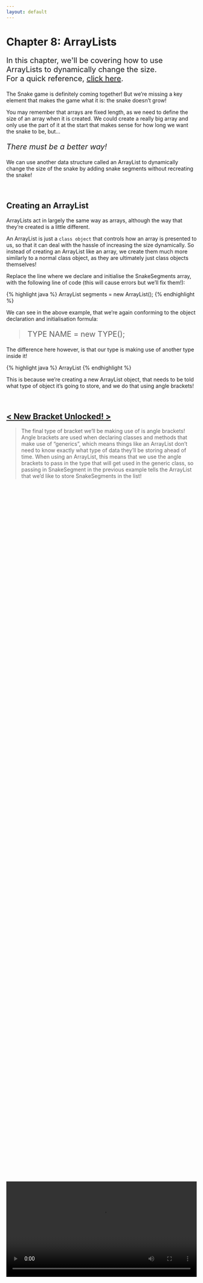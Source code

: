 ```yaml
---
layout: default
---
```


<h1>Chapter 8: ArrayLists</h1>
<p style="font-size:20px">
In this chapter, we'll be covering how to use ArrayLists to dynamically change the size.
<br>
For a quick reference, <a href="../QuickReference/arraylists">click here</a>.
<br></p>

The Snake game is definitely coming together! But we’re missing a key element that makes the game what it is: the snake doesn’t grow!


You may remember that arrays are fixed length, as we need to define the size of an array when it is created. We could create a really big array and only use the part of it at the start that makes sense for how long we want the snake to be, but…

<p style="font-size:20px"><i>There must be a better way!</i></p>


We can use another data structure called an ArrayList to dynamically change the size of the snake by adding snake segments without recreating the snake!

<br>
<h2  id="creating_an_arraylist">Creating an ArrayList</h2>
ArrayLists act in largely the same way as arrays, although the way that they’re created is a little different.


An ArrayList is just a `class object` that controls how an array is presented to us, so that it can deal with the hassle of increasing the size dynamically. So instead of creating an ArrayList like an array, we create them much more similarly to a normal class object, as they are ultimately just class objects themselves!


Replace the line where we declare and initialise the SnakeSegments array, with the following line of code (this will cause errors but we’ll fix them!):

{% highlight java %}
ArrayList<SnakeSegment> segments = new ArrayList<SnakeSegment>();
{% endhighlight %}
<br>

We can see in the above example, that we’re again conforming to the object declaration and initialisation formula:

<blockquote style="font-size:20px">TYPE NAME = new TYPE();</blockquote>


The difference here however, is that our type is making use of another type inside it!

{% highlight java %}
ArrayList<SnakeSegment>
{% endhighlight %}
<br>

This is because we’re creating a new ArrayList object, that needs to be told what type of object it’s going to store, and we do that using angle brackets!

<br>
<h2><a href="../Extras/Brackets">< New Bracket Unlocked! ></a></h2>
<blockquote>
The final type of bracket we’ll be making use of is angle brackets! Angle brackets are used when declaring classes and methods that make use of “generics”, which means things like an ArrayList don’t need to know exactly what type of data they’ll be storing ahead of time. When using an ArrayList, this means that we use the angle brackets to pass in the type that will get used in the generic class, so passing in SnakeSegment in the previous example tells the ArrayList that we’d like to store SnakeSegments in the list!
</blockquote>

<br>
<div style="display: flex; justify-content: center; align-items: center; height: 100%;">
  <video width="600" controls style="max-width: 100%;">
    <source src="{{ site.baseurl }}/Videos/CreatingAnArrayList.mp4" type="video/mp4">
    Your browser does not support the video tag.
  </video>
</div>
<br>

We’ll need to change how we initialise and use the elements in this array, so let’s do that!

<br>
<h2  id="adding_to_an_arraylist">Adding to an ArrayList</h2>
In the constructor for the Snake class, we can’t initialise the 0, 1 and 2 elements of the ArrayList, because they don’t exist! Instead, we need to add new segments to the list, instead of assigning them to pre-existing spaces in memory.
To do this, we can make use of a method from the ArrayList class, called “add”. This method takes an object of the appropriate type and adds it to the list.
In our case, the segments list contains SnakeSegment objects, so we can either create a new locally scoped SnakeSegment variable, then add this to the list, or we can create a new SnakeSegment object directly in the Add method.
Change the for loop in the Snake class constructor to match the code below:

{% highlight java %}
for(int i = 0; i < 3; i=i+1){    
      segments.add(new SnakeSegment(startX,startY));
    }
{% endhighlight %}
<br>

We’ve now changed the code so that the loop will run three times, each time adding a new snake segment object to the segments list.

<br>
<div style="display: flex; justify-content: center; align-items: center; height: 100%;">
  <video width="600" controls style="max-width: 100%;">
    <source src="{{ site.baseurl }}/Videos/AddingToAnArrayList.mp4" type="video/mp4">
    Your browser does not support the video tag.
  </video>
</div>
<br>


<br>
<h2  id="accessing_the_size_of_an_arraylist">Accessing the Size of an ArrayList</h2>
In the Snake’s Move method, we were using the length variable that belongs to arrays to loop through from the end of the array, but now that we’re using an ArrayList, we don’t have direct access to this variable. Instead, we can make use of a function called size, which can be used in place of segments.length. Because size is a function, which is a type of method, don’t forget to add in the round brackets required by methods. The first line of the for loop should now look like this:
{% highlight java %}
    for(int i = segments.size()-1; i > 0; i=i-1){
{% endhighlight %}
<br>

<br>
<h2  id="accessing_elements_in_an_arraylist">Accessing Elements in an ArrayList</h2>
To fix the errors we have in the rest of the code, we need to change how we’re accessing the elements of the list.


To access elements in an ArrayList, we can’t use the square brackets that we use to access elements of an array, but instead we make use of a function in the ArrayList class, called “get”. The “get” function acts exactly like a normal method, but it returns the object at the appropriate point in the list. To tell it which element we’d like, we pass in the “index” we’d like to access.


In the Move method in the Snake class, for example, we can no longer use segments[i], and we’ll have to swap out all instances of this for segments.get(i) to remove the errors. The same applies for places where we’ve used segments[i-1] or segments[0], which will now need to be segments.get(i-1) and segments.get(0) respectively.

<h3>Task</h3>
<blockquote>Update the code in the Snake’s Move method to reflect these changes. The method should now look like the code below.</blockquote>

{% highlight java %}
void Move(){
    for(int i = segments.size()-1; i > 0; i=i-1){
      segments.get(i).x = segments.get(i-1).x;
      segments.get(i).y = segments.get(i-1).y;
    }
    
    segments.get(0).x += dx;
    segments.get(0).y += dy;
  }
{% endhighlight %}
<br>

<h3>Task</h3>
<blockquote>Fix the final errors by updating the code in your main tab, to also make use of the “get” function, and follow along with the video below if you get stuck!</blockquote>

<br>
<div style="display: flex; justify-content: center; align-items: center; height: 100%;">
  <video width="600" controls style="max-width: 100%;">
    <source src="{{ site.baseurl }}/Videos/AccessingElementsInAnArrayList.mp4" type="video/mp4">
    Your browser does not support the video tag.
  </video>
</div>
<br>


<br>
<h2 id="snake_video">Snake Game: Part 8</h2>
To finish off this chapter, let’s make the snake grow by leveraging the power of ArrayLists to make the Snake actually grow! We'll also add some code to make the snake crash into itself, so that we can fail the game by adding a hasCrashed variable!
<div style="display: flex; justify-content: center; align-items: center; height: 100%;">
  <video width="600" controls style="max-width: 100%;">
    <source src="{{ site.baseurl }}/Videos/SnakePart8.mp4" type="video/mp4">
    Your browser does not support the video tag.
  </video>
</div>
<br>

<h2>Quick check!</h2>
Before you move on, let's have a quick check that you've got everything so far!
<div class="question1container" data-correct-answer="B">
    <h3>Which of the following is not a method that can be accessed on an ArrayList?</h3>
    <form id="quizForm">
        <input type="radio" id="option1" name="answer" value="A" data-feedback="That's not quite right, the add method is used to add new elements to an ArrayList!">
        <label for="option1">add();</label><br>
        <input type="radio" id="option2" name="answer" value="B" data-feedback="That's correct! length is a variable accessible on Arrays, the number of elements in an ArrayList is accessed using the size method!">
        <label for="option2">length();</label><br>
        <input type="radio" id="option3" name="answer" value="C" data-feedback="That's not quite right, the remove method is used to remove elements from an ArrayList!">
        <label for="option3">remove();</label><br>
        <input type="radio" id="option4" name="answer" value="D" data-feedback="That's not quite right, the size method is used to get the number of elements in an ArrayList!">
        <label for="option4">size();</label><br><br>
        <button type="button" onclick="checkAnswer('.question1container')">Submit</button><p id="result" class="result"></p>
    </form>
</div>

<div class="question2container" data-correct-answer="D">
    <h3>Which of the following is true about Arrays, but false about ArrayLists?</h3>
    <form id="quizForm">
        <input type="radio" id="option1" name="answer" value="A" data-feedback="That's not quite right, both Arrays and ArrayLists can store objects!">
        <label for="option1">They can store objects.</label><br>
        <input type="radio" id="option2" name="answer" value="B" data-feedback="That's not quite right, both Arrays and ArrayLists can be iterated through using an enhanced for loop!">
        <label for="option2">They can be iterated through using an enhanced for loop.</label><br>
        <input type="radio" id="option3" name="answer" value="C" data-feedback="That's not quite right, both Arrays and ArrayLists allow element access using an element number, using square brackets for Arrays, and .get for ArrayLists!">
        <label for="option3">They allow elements to be accessed via an element number.</label><br>
        <input type="radio" id="option4" name="answer" value="D" data-feedback="That's correct! The size of an Array cannot be changed without recreating it completely, whereas ArrayLists allow you to add and remove elements freely!">
        <label for="option4">Their size cannot be increased/decreased freely.</label><br><br>
        <button type="button" onclick="checkAnswer('.question2container')">Submit</button><p id="result" class="result">  </p>
    </form>
</div>

<div class="question3container" data-correct-answer="C">
    <h3>Which of the following lines of code correctly creates an ArrayList of type Ball?</h3>
    <form id="quizForm">
        <input type="radio" id="option1" name="answer" value="A" data-feedback="That's not quite right, we need to tell the ArrayList what type of object it will store using angle brackets!">
        <label for="option1">ArrayList ballList = new ArrayList();</label><br>
        <input type="radio" id="option2" name="answer" value="B" data-feedback="That's not quite right, we need to tell the ArrayList what type of object it will store using angle brackets!">
        <label for="option2">ArrayList(Ball) ballList = new ArrayList(Ball);</label><br>
        <input type="radio" id="option3" name="answer" value="C" data-feedback="That's correct! This line of code correctly creates an ArrayList of Ball objects!">
        <label for="option3">ArrayList&lt;Ball> ballList = new ArrayList&lt;Ball>();</label><br>
        <input type="radio" id="option4" name="answer" value="D" data-feedback="That's not quite right, the variable initialisation is using the format used to create Arrays!">
        <label for="option4">ArrayList&lt;Ball> ballList = new Ball[3];</label><br><br>
        <button type="button" onclick="checkAnswer('.question3container')">Submit</button><p id="result" class="result">  </p>
    </form>
</div>
<br>

<br>
<h2>Summary</h2>
This chapter covers the use of ArrayLists. Make sure to go back over the chapter if you're unsure at all on how to implement any of the content we've covered.


<h2>Extension Task</h2>
You don't need to complete this to move on, but feel free to be get creative!
<blockquote>
Follow along with <a href="https://www.youtube.com/watch?v=vdgiqMkFygc&list=PLRqwX-V7Uu6Z9hI4mSgx2FlE5w8zvjmEy" target="_blank">The Nature of Code Parts 4.1 to 4.4</a> to add a particle system to your game!<br>
This could follow the snake around, or you could spawn particles whenever an apple gets eaten!<br>
Try making the particle system in a new processing sketch, then move the code across when you've got things working!
</blockquote>

<br>
<h2>Explore</h2>
<ul>
    <li><h3><a href="https://www.youtube.com/watch?v=IsdZKG9wyBc" target="_blank">How do I remove elements from an ArrayList?</a></h3></li>
    <li><h3><a href="https://youtu.be/IsdZKG9wyBc?si=0jyd7Vgm6s1t0aDx&t=465" target="_blank">How do I remove elements from an ArrayList whilst looping through them?</a></h3></li>
    <li><h3><a href="../QuickReference/arraylists" target="_blank">How do I check if my ArrayList contains a specific value?</a></h3></li>
    <li><h3><a href="../QuickReference/arraylists" target="_blank">How do I clear all of the elements from my ArrayList?</a></h3></li>
</ul>


<h2>More Help</h2>
<ul>
    <li><h3><a href="https://www.youtube.com/watch?v=HnSJZ4qTcwY" target="_blank">ArrayList overview</a></h3></li>
</ul>
<br>


<p style="font-size: 30px; text-align: right;"><a href="./functions">Chapter 9 >></a></p>

<br>
<br>
<br>

	{% include quiz_script.html %}